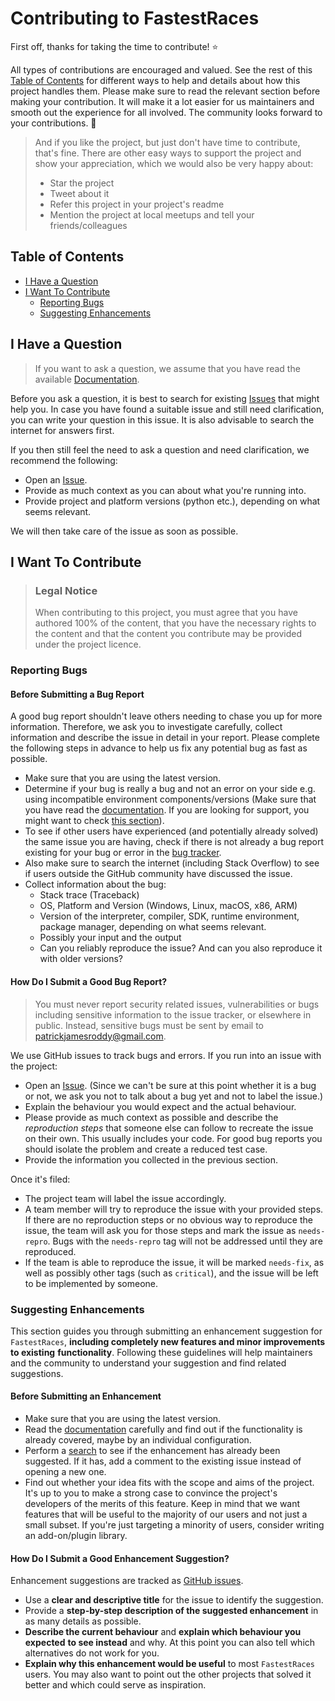 # Contributing to FastestRaces

First off, thanks for taking the time to contribute! ⭐

All types of contributions are encouraged and valued. See the rest of this
[Table of Contents](#table-of-contents) for different ways to help and details
about how this project handles them. Please make sure to read the relevant
section before making your contribution. It will make it a lot easier for us
maintainers and smooth out the experience for all involved. The community looks
forward to your contributions. 🎉

> And if you like the project, but just don't have time to contribute, that's
> fine. There are other easy ways to support the project and show your
> appreciation, which we would also be very happy about:
>
> - Star the project
> - Tweet about it
> - Refer this project in your project's readme
> - Mention the project at local meetups and tell your friends/colleagues

## Table of Contents

- [I Have a Question](#i-have-a-question)
- [I Want To Contribute](#i-want-to-contribute)
  - [Reporting Bugs](#reporting-bugs)
  - [Suggesting Enhancements](#suggesting-enhancements)

## I Have a Question

> If you want to ask a question, we assume that you have read the available
> [Documentation](https://paddyroddy.github.io/fastest-races).

Before you ask a question, it is best to search for existing
[Issues](https://github.com/paddyroddy/fastest-races/issues) that might help
you. In case you have found a suitable issue and still need clarification, you
can write your question in this issue. It is also advisable to search the
internet for answers first.

If you then still feel the need to ask a question and need clarification, we
recommend the following:

- Open an [Issue](https://github.com/paddyroddy/fastest-races/issues/new).
- Provide as much context as you can about what you're running into.
- Provide project and platform versions (python etc.), depending on what seems
  relevant.

We will then take care of the issue as soon as possible.

## I Want To Contribute

> ### Legal Notice
>
> When contributing to this project, you must agree that you have authored 100%
> of the content, that you have the necessary rights to the content and that the
> content you contribute may be provided under the project licence.

### Reporting Bugs

#### Before Submitting a Bug Report

A good bug report shouldn't leave others needing to chase you up for more
information. Therefore, we ask you to investigate carefully, collect information
and describe the issue in detail in your report. Please complete the following
steps in advance to help us fix any potential bug as fast as possible.

- Make sure that you are using the latest version.
- Determine if your bug is really a bug and not an error on your side e.g. using
  incompatible environment components/versions (Make sure that you have read the
  [documentation](https://paddyroddy.github.io/fastest-races). If you are
  looking for support, you might want to check
  [this section](#i-have-a-question)).
- To see if other users have experienced (and potentially already solved) the
  same issue you are having, check if there is not already a bug report existing
  for your bug or error in the
  [bug tracker](https://github.com/paddyroddy/fastest-races/issues?q=label%3Abug).
- Also make sure to search the internet (including Stack Overflow) to see if
  users outside the GitHub community have discussed the issue.
- Collect information about the bug:
  - Stack trace (Traceback)
  - OS, Platform and Version (Windows, Linux, macOS, x86, ARM)
  - Version of the interpreter, compiler, SDK, runtime environment, package
    manager, depending on what seems relevant.
  - Possibly your input and the output
  - Can you reliably reproduce the issue? And can you also reproduce it with
    older versions?

#### How Do I Submit a Good Bug Report?

> You must never report security related issues, vulnerabilities or bugs
> including sensitive information to the issue tracker, or elsewhere in public.
> Instead, sensitive bugs must be sent by email to
> <patrickjamesroddy@gmail.com>.

We use GitHub issues to track bugs and errors. If you run into an issue with the
project:

- Open an [Issue](https://github.com/paddyroddy/fastest-races/issues/new).
  (Since we can't be sure at this point whether it is a bug or not, we ask you
  not to talk about a bug yet and not to label the issue.)
- Explain the behaviour you would expect and the actual behaviour.
- Please provide as much context as possible and describe the _reproduction_
  _steps_ that someone else can follow to recreate the issue on their own. This
  usually includes your code. For good bug reports you should isolate the
  problem and create a reduced test case.
- Provide the information you collected in the previous section.

Once it's filed:

- The project team will label the issue accordingly.
- A team member will try to reproduce the issue with your provided steps. If
  there are no reproduction steps or no obvious way to reproduce the issue, the
  team will ask you for those steps and mark the issue as `needs-repro`. Bugs
  with the `needs-repro` tag will not be addressed until they are reproduced.
- If the team is able to reproduce the issue, it will be marked `needs-fix`, as
  well as possibly other tags (such as `critical`), and the issue will be left
  to be implemented by someone.

### Suggesting Enhancements

This section guides you through submitting an enhancement suggestion for
`FastestRaces`, **including completely new features and minor improvements to
existing** **functionality**. Following these guidelines will help maintainers
and the community to understand your suggestion and find related suggestions.

#### Before Submitting an Enhancement

- Make sure that you are using the latest version.
- Read the [documentation](https://paddyroddy.github.io/fastest-races) carefully
  and find out if the functionality is already covered, maybe by an individual
  configuration.
- Perform a [search](https://github.com/paddyroddy/fastest-races/issues) to see
  if the enhancement has already been suggested. If it has, add a comment to the
  existing issue instead of opening a new one.
- Find out whether your idea fits with the scope and aims of the project. It's
  up to you to make a strong case to convince the project's developers of the
  merits of this feature. Keep in mind that we want features that will be useful
  to the majority of our users and not just a small subset. If you're just
  targeting a minority of users, consider writing an add-on/plugin library.

#### How Do I Submit a Good Enhancement Suggestion?

Enhancement suggestions are tracked as
[GitHub issues](https://github.com/paddyroddy/fastest-races/issues).

- Use a **clear and descriptive title** for the issue to identify the
  suggestion.
- Provide a **step-by-step description of the suggested enhancement** in as many
  details as possible.
- **Describe the current behaviour** and **explain which behaviour you
  expected** **to see instead** and why. At this point you can also tell which
  alternatives do not work for you.
- **Explain why this enhancement would be useful** to most `FastestRaces` users.
  You may also want to point out the other projects that solved it better and
  which could serve as inspiration.
